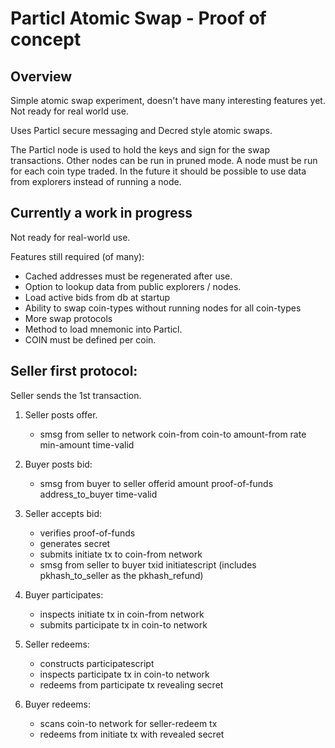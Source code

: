 
# Particl Atomic Swap - Proof of concept

## Overview

Simple atomic swap experiment, doesn't have many interesting features yet.
Not ready for real world use.

Uses Particl secure messaging and Decred style atomic swaps.

The Particl node is used to hold the keys and sign for the swap transactions.
Other nodes can be run in pruned mode.
A node must be run for each coin type traded.
In the future it should be possible to use data from explorers instead of running a node.

## Currently a work in progress

Not ready for real-world use.

Features still required (of many):
 - Cached addresses must be regenerated after use.
 - Option to lookup data from public explorers / nodes.
 - Load active bids from db at startup
 - Ability to swap coin-types without running nodes for all coin-types
 - More swap protocols
 - Method to load mnemonic into Particl.
 - COIN must be defined per coin.


## Seller first protocol:

Seller sends the 1st transaction.

1. Seller posts offer.
    - smsg from seller to network
        coin-from
        coin-to
        amount-from
        rate
        min-amount
        time-valid

2. Buyer posts bid:
    - smsg from buyer to seller
        offerid
        amount
        proof-of-funds
        address_to_buyer
        time-valid

3. Seller accepts bid:
    - verifies proof-of-funds
    - generates secret
    - submits initiate tx to coin-from network
    - smsg from seller to buyer
        txid
        initiatescript (includes pkhash_to_seller as the pkhash_refund)

4. Buyer participates:
    - inspects initiate tx in coin-from network
    - submits participate tx in coin-to network

5. Seller redeems:
    - constructs participatescript
    - inspects participate tx in coin-to network
    - redeems from participate tx revealing secret

6. Buyer redeems:
    - scans coin-to network for seller-redeem tx
    - redeems from initiate tx with revealed secret
